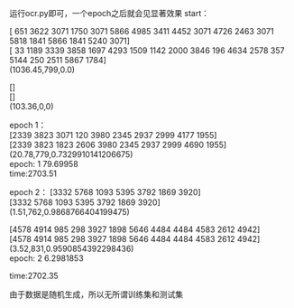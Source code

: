 运行ocr.py即可，一个epoch之后就会见显著效果 
start：

[ 651 3622 3071 1750 3071 5866 4985 3411 4452 3071 4726 2463 3071 5818
 1841 5866 1841 5240 3071]  
[  33 1189 3339 3858 1697 4293 1509 1142 2000 3846  196 4634 2578  357
 5144  250 2511 5867 1784]  
(1036.45,799,0.0)  
  
[]  
[]  
(103.36,0,0)  
  
  
epoch 1：  
[2339 3823 3071  120 3980 2345 2937 2999 4177 1955]  
[2339 3823 1823 2606 3980 2345 2937 2999 4690 1955]  
(20.78,779,0.7329910141206675)  
epoch: 1 79.69958  
time:2703.51  
  

epoch 2： 
[3332 5768 1093 5395 3792 1869 3920]  
[3332 5768 1093 5395 3792 1869 3920]  
(1.51,762,0.9868766404199475)  
  
[4578 4914  985  298 3927 1898 5646 4484 4484 4583 2612 4942]  
[4578 4914  985  298 3927 1898 5646 4484 4484 4583 2612 4942]  
(3.52,831,0.9590854392298436)  
epoch: 2 6.2981853  
  
time:2702.35  

由于数据是随机生成，所以无所谓训练集和测试集